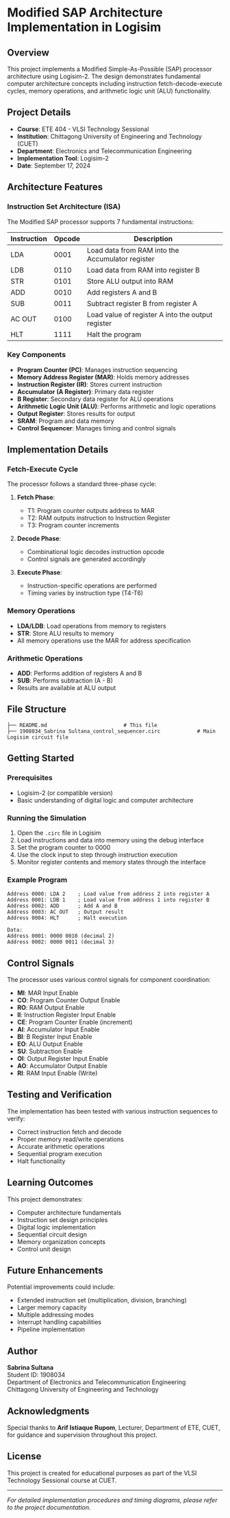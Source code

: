 # Modified SAP Architecture Implementation in Logisim

## Overview

This project implements a Modified Simple-As-Possible (SAP) processor architecture using Logisim-2. The design demonstrates fundamental computer architecture concepts including instruction fetch-decode-execute cycles, memory operations, and arithmetic logic unit (ALU) functionality.

## Project Details

- **Course**: ETE 404 - VLSI Technology Sessional
- **Institution**: Chittagong University of Engineering and Technology (CUET)
- **Department**: Electronics and Telecommunication Engineering
- **Implementation Tool**: Logisim-2
- **Date**: September 17, 2024

## Architecture Features

### Instruction Set Architecture (ISA)

The Modified SAP processor supports 7 fundamental instructions:

| Instruction | Opcode | Description |
|-------------|--------|-------------|
| LDA | 0001 | Load data from RAM into the Accumulator register |
| LDB | 0110 | Load data from RAM into register B |
| STR | 0101 | Store ALU output into RAM |
| ADD | 0010 | Add registers A and B |
| SUB | 0011 | Subtract register B from register A |
| AC OUT | 0100 | Load value of register A into the output register |
| HLT | 1111 | Halt the program |

### Key Components

- **Program Counter (PC)**: Manages instruction sequencing
- **Memory Address Register (MAR)**: Holds memory addresses
- **Instruction Register (IR)**: Stores current instruction
- **Accumulator (A Register)**: Primary data register
- **B Register**: Secondary data register for ALU operations
- **Arithmetic Logic Unit (ALU)**: Performs arithmetic and logic operations
- **Output Register**: Stores results for output
- **SRAM**: Program and data memory
- **Control Sequencer**: Manages timing and control signals

## Implementation Details

### Fetch-Execute Cycle

The processor follows a standard three-phase cycle:

1. **Fetch Phase**:
   - T1: Program counter outputs address to MAR
   - T2: RAM outputs instruction to Instruction Register
   - T3: Program counter increments

2. **Decode Phase**:
   - Combinational logic decodes instruction opcode
   - Control signals are generated accordingly

3. **Execute Phase**:
   - Instruction-specific operations are performed
   - Timing varies by instruction type (T4-T6)

### Memory Operations

- **LDA/LDB**: Load operations from memory to registers
- **STR**: Store ALU results to memory
- All memory operations use the MAR for address specification

### Arithmetic Operations

- **ADD**: Performs addition of registers A and B
- **SUB**: Performs subtraction (A - B)
- Results are available at ALU output

## File Structure

```
├── README.md                         # This file
├── 1908034_Sabrina Sultana_control_sequencer.circ            # Main Logisim circuit file
```

## Getting Started

### Prerequisites

- Logisim-2 (or compatible version)
- Basic understanding of digital logic and computer architecture

### Running the Simulation

1. Open the `.circ` file in Logisim
2. Load instructions and data into memory using the debug interface
3. Set the program counter to 0000
4. Use the clock input to step through instruction execution
5. Monitor register contents and memory states through the interface

### Example Program

```assembly
Address 0000: LDA 2    ; Load value from address 2 into register A
Address 0001: LDB 1    ; Load value from address 1 into register B
Address 0002: ADD      ; Add A and B
Address 0003: AC OUT   ; Output result
Address 0004: HLT      ; Halt execution

Data:
Address 0001: 0000 0010 (decimal 2)
Address 0002: 0000 0011 (decimal 3)
```

## Control Signals

The processor uses various control signals for component coordination:

- **MI**: MAR Input Enable
- **CO**: Program Counter Output Enable
- **RO**: RAM Output Enable
- **II**: Instruction Register Input Enable
- **CE**: Program Counter Enable (increment)
- **AI**: Accumulator Input Enable
- **BI**: B Register Input Enable
- **EO**: ALU Output Enable
- **SU**: Subtraction Enable
- **OI**: Output Register Input Enable
- **AO**: Accumulator Output Enable
- **RI**: RAM Input Enable (Write)

## Testing and Verification

The implementation has been tested with various instruction sequences to verify:

- Correct instruction fetch and decode
- Proper memory read/write operations
- Accurate arithmetic operations
- Sequential program execution
- Halt functionality

## Learning Outcomes

This project demonstrates:

- Computer architecture fundamentals
- Instruction set design principles
- Digital logic implementation
- Sequential circuit design
- Memory organization concepts
- Control unit design

## Future Enhancements

Potential improvements could include:

- Extended instruction set (multiplication, division, branching)
- Larger memory capacity
- Multiple addressing modes
- Interrupt handling capabilities
- Pipeline implementation

## Author

**Sabrina Sultana**  
Student ID: 1908034  
Department of Electronics and Telecommunication Engineering  
Chittagong University of Engineering and Technology

## Acknowledgments

Special thanks to **Arif Istiaque Rupom**, Lecturer, Department of ETE, CUET, for guidance and supervision throughout this project.

## License

This project is created for educational purposes as part of the VLSI Technology Sessional course at CUET.

---

*For detailed implementation procedures and timing diagrams, please refer to the project documentation.*
